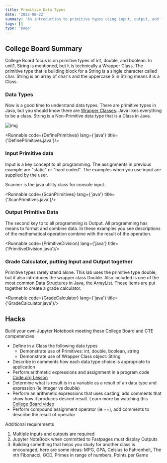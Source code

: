 ```yaml
---
title: Primitive Data Types
date: '2022-08-22'
summary: 'An introduction to primitive types using input, output, and finishing with a grading calculator.'
tags: []
type: 'page'
---
```


<script>
	import Runnable from '$components/Runnable.svelte';
	import DefinePrimitives from './code/DefinePrimitives.java?raw';
    import ScanPrimitives from './code/ScanPrimitives.java?raw';
    import PrimitiveDivision from './code/PrimitiveDivision.java?raw';
    import GradeCalculator from './code/GradeCalculator.java?raw';
</script>

## College Board Summary
College Board focus is on primitive types of int, double, and boolean.  In unit1, String is mentioned, but it is technically a Wrapper Class.  The primitive type that is building block for a String is a single character called char.  String is an array of char's and the uppercase S in String means it is a Class.

### Data Types
Now is a good time to understand data types.  There are primitive types in Java, but you should know there are [Wrapper Classes](https://www.youtube.com/watch?v=kog78g2fvqU).  Java likes everything to be a class.  String is a Non-Primitive data type that is a Class in Java.

![img](https://nighthawkcoders.github.io/APCSA/images/copied_from_nb/images/data_types.png)

<Runnable code={DefinePrimitives} lang={'java'} title={'DefinePrimitives.java'}/>

### Input Primitive data
Input is a key concept to all programming.  The assignments in previous example are "static" or "hard coded".  The examples when you use input are supplied by the user.

Scanner is the java utility class for console input.

<Runnable code={ScanPrimitives} lang={'java'} title={'ScanPrimitives.java'}/>

### Output Primitive Data
The second key to to all programming is Output.  All programming has means to format and combine data.  In these examples you see descriptions of the mathematical operation combine with the result of the operation.

<Runnable code={PrimitiveDivision} lang={'java'} title={'PrimitiveDivision.java'}/>

### Grade Calculator, putting Input and Output together
Primitive types rarely stand alone.  This lab uses the primitive type double, but it also introduces the wrapper class Double.  Also included is one of the most common Data Structures in Java, the ArrayList.  These items are put together to create a grade calculator.

<Runnable code={GradeCalculator} lang={'java'} title={'GradeCalculator.java'}/>

## Hacks
Build your own Jupyter Notebook meeting these College Board and CTE competencies
- Define in a Class the following data types
    - Demonstrate use of Primitives: int, double, boolean, string
    - Demonstrate use of Wrapper Class object: String 
- Describe in comments how each data type choice is appropriate to application
- Perform arithmetic expressions and assignment in a program code [Code.org Lesson](https://studio.code.org/s/csa2-2022/lessons/2/student)
- Determine what is result is in a variable as a result of an data type and expression (ie integer vs double)
- Perform an arithmetic expressions that uses casting, add comments that show how it produces desired result.  Learn more by watching this [College Board video](https://apclassroom.collegeboard.org/8/home?apd=ovg96bpudo&unit=1)
- Perform compound assignment operator (ie +=), add comments to describe the result of operator

Additional requirements
1. Multiple inputs and outputs are required
2. Jupyter NoteBook when committed to Fastpages must display Outputs
3. Building something that helps you study for another class is encouraged, here are some ideas: MPG, GPA, Celsius to Fahrenheit, The nth Fibonacci, GCD, Primes in range of numbers, Points per Game 


